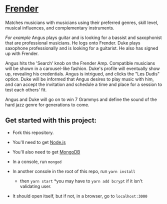 # [Frender](https://frender-app.herokuapp.com/ "earlier version Heroku deploy")

Matches musicians with musicians using their preferred genres, skill level, musical influences, and complementary instruments. 

*_For example_*
Angus plays guitar and is looking for a bassist and saxophonist that are professional musicians. He logs onto Frender.
Duke plays saxophone professionally and is looking for a guitarist. He also has signed up with Frender.

Angus hits the 'Search' knob on the Frender Amp. 
Compatible musicians will be shown in a carousel-like fashion.
Duke's profile will eventually show up, revealing his credentials.
Angus is intrigued, and clicks the "Les Dudis" option. 
Duke will be informed that Angus desires to play music with him, and can accept the invitation and schedule a time and place for a session to test each others' fit.

Angus and Duke will go on to win 7 Grammys and define the sound of the hard jazz genre for generations to come.



## Get started with this project:
* Fork this repository.
* You'll need to get [Node.js](https://nodejs.org/en/)
* You'll also need to get [MongoDB]( https://www.mongodb.org/downloads)
* In a console, run `mongod`
* In another console in the root of this repo, run `yarn install`
  * then `yarn start`
  *you may have to `yarn add bcrypt` if it isn't validating user.
  
* It should open itself, but if not, in a browser, go to `localhost:3000`
